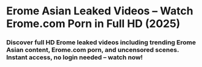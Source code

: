 # Erome Asian Leaked Videos – Watch Erome.com Porn in Full HD (2025)
### Discover full HD Erome leaked videos including trending Erome Asian content, Erome.com porn, and uncensored scenes. Instant access, no login needed – watch now!
